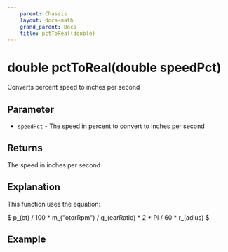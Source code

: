 ```yaml
---
    parent: Chassis
    layout: docs-math
    grand_parent: Docs
    title: pctToReal(double)
---
```

# double pctToReal(double speedPct)
Converts percent speed to inches per second

## Parameter
- `speedPct` - The speed in percent to convert to inches per second

## Returns
The speed in inches per second

## Explanation
This function uses the equation: 

$ p_(ct) / 100 \* m_("otorRpm") / g_(earRatio) \* 2 \* Pi / 60 \* r_(adius) $

## Example
